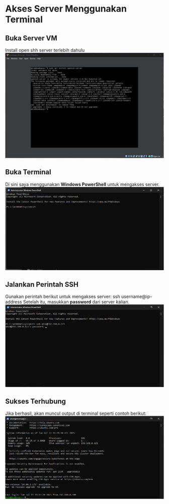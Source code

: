# Akses Server Menggunakan Terminal
## Buka Server VM
Install open shh  server terlebih dahulu
![Install openssh-server](scr/Foto-0.png)

## Buka Terminal
Di sini saya menggunakan **Windows PowerShell** untuk mengakses server.
![Buka PowerShell](scr/Foto-1.png)

## Jalankan Perintah SSH
Gunakan perintah berikut untuk mengakses server:
ssh username@ip-address
Setelah itu, masukkan **password** dari server kalian.
![Perintah SSH](scr/Foto-2.png)

## Sukses Terhubung
Jika berhasil, akan muncul output di terminal seperti contoh berikut:
![Berhasil Terhubung](scr/Foto-3.png)
